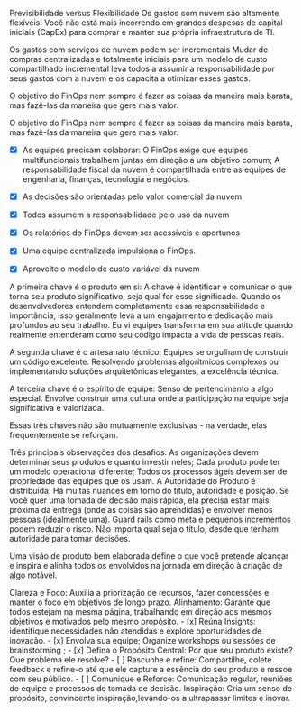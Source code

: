 Previsibilidade versus Flexibilidade 
Os gastos com nuvem são altamente flexíveis. 
Você não está mais incorrendo em grandes despesas de capital iniciais (CapEx) para comprar e manter sua própria infraestrutura de TI.

Os gastos com serviços de nuvem podem ser incrementais
Mudar de compras centralizadas e totalmente iniciais para um modelo de custo compartilhado incremental leva todos a assumir a responsabilidade por seus gastos com a nuvem e os capacita a otimizar esses gastos.

O objetivo do FinOps nem sempre é fazer as coisas da maneira mais barata, mas fazê-las da maneira que gere mais valor.

O objetivo do FinOps nem sempre é fazer as coisas da maneira mais barata, mas fazê-las da maneira que gere mais valor.

- [x] As equipes precisam colaborar: O FinOps exige que equipes multifuncionais trabalhem juntas em direção a um objetivo comum; A responsabilidade fiscal da nuvem é compartilhada entre as  equipes de engenharia, finanças, tecnologia e negócios.
- [x] As decisões são orientadas pelo valor comercial da nuvem
- [x] Todos assumem a responsabilidade pelo uso da nuvem
- [x] Os relatórios do FinOps devem ser acessíveis e oportunos
- [x] Uma equipe centralizada impulsiona o FinOps.
- [x] Aproveite o modelo de custo variável da nuvem


A primeira chave é o produto em si: A chave é identificar e comunicar o que torna seu produto significativo, seja qual for esse significado. Quando os desenvolvedores entendem completamente essa responsabilidade e importância, isso geralmente leva a um engajamento e dedicação mais profundos ao seu trabalho. Eu vi equipes transformarem sua atitude quando realmente entenderam como seu código impacta a vida de pessoas reais.

A segunda chave é o artesanato técnico: Equipes se orgulham de construir um código excelente. Resolvendo problemas algorítmicos complexos ou implementando soluções arquitetônicas elegantes, a excelência técnica.

A terceira chave é o espírito de equipe: Senso de pertencimento a algo especial. Envolve construir uma cultura onde a participação na equipe seja significativa e valorizada.

Essas três chaves não são mutuamente exclusivas - na verdade, elas frequentemente se reforçam.

Três principais observações dos desafios: 
As organizações devem determinar seus produtos e quanto investir neles;
Cada produto pode ter um modelo operacional diferente; Todos os processos ágeis devem ser de propriedade das equipes que os usam. 
A Autoridade do Produto é distribuída: Há muitas nuances em torno do título, autoridade e posição. Se você quer uma tomada de decisão mais rápida, ela precisa estar mais próxima da entrega (onde as coisas são aprendidas) e envolver menos pessoas (idealmente uma). Guard rails como meta e pequenos incrementos podem reduzir o risco. Não importa qual seja o título, desde que tenham autoridade para tomar decisões. 
 

Uma visão de produto bem elaborada define o que você pretende alcançar e inspira e alinha todos os envolvidos na jornada em direção à criação de algo notável.

Clareza e Foco:  Auxilia a  priorização de recursos, fazer concessões e manter o foco em objetivos de longo prazo.
Alinhamento: Garante que todos estejam na mesma página, trabalhando em direção aos mesmos objetivos e motivados pelo mesmo propósito.
    - [x] Reúna Insights: identifique necessidades não atendidas e explore oportunidades de inovação.
    - [x] Envolva sua equipe; Organize workshops ou sessões de brainstorming ;
    - [x] Defina o Propósito Central: Por que seu produto existe? Que problema ele resolve?
    - [ ] Rascunhe e refine: Compartilhe, colete feedback e refine-o até que ele capture a essência do seu produto e ressoe com seu público.
    - [ ]  Comunique e Reforce: Comunicação regular, reuniões de equipe e processos de tomada de decisão.
Inspiração:  Cria um senso de propósito, convincente inspiração,levando-os a ultrapassar limites e inovar.

